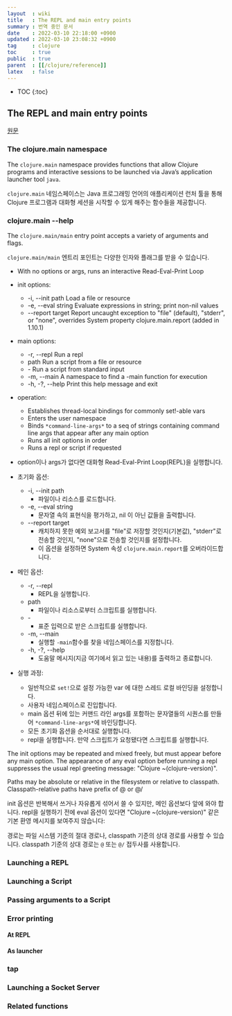 ```yaml
---
layout  : wiki
title   : The REPL and main entry points
summary : 번역 중인 문서
date    : 2022-03-10 22:18:00 +0900
updated : 2022-03-10 23:08:32 +0900
tag     : clojure
toc     : true
public  : true
parent  : [[/clojure/reference]]
latex   : false
---
```

* TOC
{:toc}

## The REPL and main entry points

[원문]( https://clojure.org/reference/repl_and_main )

### The clojure.main namespace

>
The `clojure.main` namespace provides functions that allow Clojure programs and interactive sessions to be launched via Java’s application launcher tool `java`.

`clojure.main` 네임스페이스는 Java 프로그래밍 언어의 애플리케이션 런처 툴을 통해 Clojure 프로그램과 대화형 세션을 시작할 수 있게 해주는 함수들을 제공합니다.

### clojure.main --help

>
The `clojure.main/main` entry point accepts a variety of arguments and flags.

`clojure.main/main` 엔트리 포인트는 다양한 인자와 플래그를 받을 수 있습니다.

>
- With no options or args, runs an interactive Read-Eval-Print Loop
- init options:
    - \-i, \--init path Load a file or resource
    - \-e, \--eval string Evaluate expressions in string; print non-nil values
    - \--report target Report uncaught exception to "file" (default), "stderr", or "none", overrides System property clojure.main.report (added in 1.10.1)
- main options:
    - \-r, \--repl Run a repl
    - path Run a script from a file or resource
    - \- Run a script from standard input
    - \-m, \--main A namespace to find a -main function for execution
    - \-h, -?, \--help Print this help message and exit
- operation:
    - Establishes thread-local bindings for commonly set!-able vars
    - Enters the user namespace
    - Binds `*command-line-args*` to a seq of strings containing command line args that appear after any main option
    - Runs all init options in order
    - Runs a repl or script if requested

- option이나 args가 없다면 대화형 Read-Eval-Print Loop(REPL)을 실행합니다.
- 초기화 옵션:
    - -i, \--init path
        - 파일이나 리소스를 로드합니다.
    - -e, \--eval string
        - 문자열 속의 표현식을 평가하고, nil 이 아닌 값들을 출력합니다.
    - \--report target
        - 캐치하지 못한 예외 보고서를 "file"로 저장할 것인지(기본값), "stderr"로 전송할 것인지, "none"으로 전송할 것인지를 설정합니다.
        - 이 옵션을 설정하면 System 속성 `clojure.main.report`를 오버라이드합니다.
- 메인 옵션:
    - -r, \--repl
        - REPL을 실행합니다.
    - path
        - 파일이나 리소스로부터 스크립트를 실행합니다.
    - \-
        - 표준 입력으로 받은 스크립트를 실행합니다.
    - \-m, \--main
        - 실행할 `-main`함수를 찾을 네임스페이스를 지정합니다.
    - \-h, -?, \--help
        - 도움말 메시지(지금 여기에서 읽고 있는 내용)를 출력하고 종료합니다.
- 실행 과정:
    - 일반적으로 `set!`으로 설정 가능한 var 에 대한 스레드 로컬 바인딩을 설정합니다.
    - 사용자 네임스페이스로 진입합니다.
    - main 옵션 뒤에 있는 커맨드 라인 args를 포함하는 문자열들의 시퀀스를 만들어 `*command-line-args*`에 바인딩합니다.
    - 모든 초기화 옵션을 순서대로 실행합니다.
    - repl을 실행합니다. 만약 스크립트가 요청됐다면 스크립트를 실행합니다.

>
The init options may be repeated and mixed freely, but must appear before any main option.
The appearance of any eval option before running a repl suppresses the usual repl greeting message: "Clojure ~(clojure-version)".
>
Paths may be absolute or relative in the filesystem or relative to classpath.
Classpath-relative paths have prefix of @ or @/

init 옵션은 반복해서 쓰거나 자유롭게 섞어서 쓸 수 있지만, 메인 옵션보다 앞에 와야 합니다.
repl을 실행하기 전에 eval 옵션이 있다면 "Clojure ~(clojure-version)" 같은 기본 환영 메시지를 보여주지 않습니다: 

경로는 파일 시스템 기준의 절대 경로나, classpath 기준의 상대 경로를 사용할 수 있습니다.
classpath 기준의 상대 경로는 `@` 또는 `@/` 접두사를 사용합니다.

### Launching a REPL
### Launching a Script
### Passing arguments to a Script
### Error printing
#### At REPL
#### As launcher
### tap
### Launching a Socket Server
### Related functions

